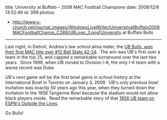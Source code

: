 title: University at Buffalo – 2008 MAC Football Champions
date: 2008/12/6 13:52:49
id: 399
photos:
- http://www.s-church.net/journal_images/WindowsLiveWriter/UniversityatBuffalo2008MACFootballChampi_C289/UBLogo_3.png|University at Buffalo Bulls
---
Last night, in Detroit, Andrea's law school alma mater, the [UB Bulls, won their first MAC title over #12 Ball State 42-24](http://sports.espn.go.com/ncf/recap?gameId=283402084).  The win was UB's first over a team in the top 25, and capped a remarkable turnaround over the last two years.  Since 1999, when UB moved to Division I-A, the only I-A team with a worse record was Duke.

UB's next game will be the first bowl game in school history at the International Bowl in Toronto on January 3, 2009.  UB's only previous bowl invitation was exactly 50 years ago this year, when they turned down the invitation to the 1958 Tangerine Bowl because the stadium would not allow black players inside.  Read the remarkable story of that [1958 UB team on ESPN's Outside the Lines](http://sports.espn.go.com/espn/eticket/story?page=buffalo58).

Go Bulls!